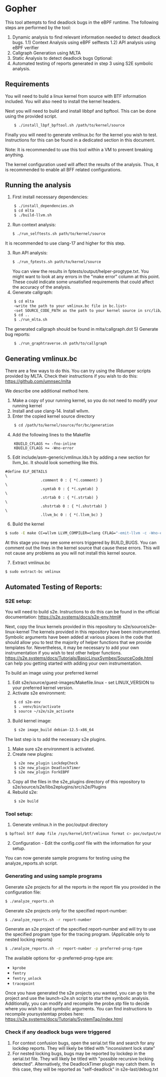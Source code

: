 # Gopher

This tool attempts to find deadlock bugs in the eBPF runtime. The following steps are performed by the tool:
1) Dynamic analysis to find relevant information needed to detect deadlock bugs. 
	1.1) Context Analysis using eBPF selftests
	1.2) API analysis using eBPF verifier
2) Callgraph Generation using MLTA
3) Static Analysis to detect deadlock bugs
Optional:
4) Automated testing of reports generated in step 3 using S2E symbolic analysis.

## Requirements
You will need to build a linux kernel from source with BTF information included. You will also need to install the kernel headers. 

Next you will need to build and install libbpf and bpftool. This can be done using the provided script.
```bash
	$ ./install_lbpf_bpftool.sh /path/to/kernel/source
```

Finally you will need to generate vmlinux.bc for the kernel you wish to test. Instructions for this can be found in a dedicated section in this document.

Note: It is recommended to use this tool within a VM to prevent breaking anything.

The kernel configuration used will affect the results of the analysis. Thus, it is recommended to enable all BFF related configurations.

## Running the analysis
1) First install necessary dependencies:
```bash
	$ ./install_dependencies.sh
	$ cd mlta
	$ ./build-llvm.sh
```
2) Run context analysis:
	```bash 
	$ ./run_selftests.sh path/to/kernel/source
	```
It is recommended to use clang-17 and higher for this step.

3) Run API analysis:
	```bash 
	$ ./run_fptests.sh path/to/kernel/source
	```
	You can view the results in fptests/output/helper-progtype.txt. You might want to look at any errors in the "make error" column at this point. These could indicate some unsatisfied requirements that could affect the accuracy of the analysis. 
4) Generate callgraph:
```bash
	$ cd mlta
	<write the path to your vmlinux.bc file in bc.list>
	<set SOURCE_CODE_PATH as the path to your kernel source in src/lib/Config.h>
	$ cd ..
	$ ./run_mlta.sh 
```
The generated callgraph should be found in mlta/callgraph.dot
5) Generate bug reports:
```bash
	$ ./run_graphtraverse.sh path/to/callgraph
```

## Generating vmlinux.bc
There are a few ways to do this. You can try using the IRdumper scripts provided by MLTA. Check their instructions if you wish to do this: https://github.com/umnsec/mlta

We describe one additional method here.

1) Make a copy of your running kernel, so you do not need to modify your running kernel
2) Install and use clang-14. Install wllvm. 
3) Enter the copied kernel source directory
```bash
	$ cd /path/to/kernel/source/for/bc/generation
```
4) Add the following lines to the Makefile
```
	KBUILD_CFLAGS += -fno-inline
	KBUILD_CFLAGS += -Wno-error
```
5) Edit include/asm-generic/vmlinux.lds.h by adding a new section for llvm_bc. It should look something like this.
```
#define ELF_DETAILS                                                     \
                .comment 0 : { *(.comment) }                            \
                .symtab 0 : { *(.symtab) }                              \
                .strtab 0 : { *(.strtab) }                              \
                .shstrtab 0 : { *(.shstrtab) }                          \
                .llvm_bc 0 : { *(.llvm_bc) }
```
6) Build the kernel
```bash
$ sudo -E make CC=wllvm LLVM_COMPILER=clang CFLAG="-emit-llvm -c -Wno-error" -j16
```

At this stage you may see some errors triggered by BUILD_BUGS. You can comment out the lines in the kernel source that cause these errors. 
This will not cause any problems as you will not install this kernel source.

7) Extract vmlinux.bc
```bash
$ sudo extract-bc vmlinux
```


## Automated Testing of Reports:

### S2E setup:
You will need to build s2e. Instructions to do this can be found in the official documentation: https://s2e.systems/docs/s2e-env.html#

Next, copy the linux kernels provided in this repository to s2e/source/s2e-linux-kernel
The kernels provided in this repository have been instrumented. Symbolic arguments have been added at various places in the code that should allow you to test the majority of helper functions that we provide templates for. Nevertheless, it may be necessary to add your own instrumentation if you wish to test other helper functions. https://s2e.systems/docs/Tutorials/BasicLinuxSymbex/SourceCode.html can help you getting started with adding your own instrumentation.

To build an image using your preferred kernel

1) Edit s2e/source/guest-images/Makefile.linux - set LINUX_VERSION to your preferred kernel version.
2) Activate s2e environment:
```bash
	$ cd s2e-env
	$ . venv/bin/activate
	$ source ~/s2e/s2e_activate
```
3) Build kernel image:
```bash	
	$ s2e image_build debian-12.5-x86_64
```

The last step is to add the necessary s2e plugins.

1) Make sure s2e environment is activated.
2) Create new plugins: 
```bash
	$ s2e new_plugin LockdepCheck
	$ s2e new_plugin DeadlockTimer
	$ s2e new_plugin ForkEBPF
```
3) Copy all the files in the s2e_plugins directory of this repository to s2e/source/s2e/libs2eplugins/src/s2e/Plugins
4) Rebuild s2e: 
```bash
	$ s2e build
```

### Tool setup:
1) Generate vmlinux.h in the poc/output directory 
```bash
$ bpftool btf dump file /sys/kernel/btf/vmlinux format c> poc/output/vmlinux.h 
```
2) Configuration - Edit the config.conf file with the information for your setup.

You can now generate sample programs for testing using the analyze_reports.sh script.

### Generating and using sample programs

Generate s2e projects for all the reports in the report file you provided in the configuration file:
```bash
$ ./analyze_reports.sh 
```

Generate s2e projects only for the specified report-number:
```bash
$ ./analyze_reports.sh -r report-number
```
Generate an s2e project of the specified report-number and will try to use the specified program type for the tracing program.
(Applicable only to nested locking reports)
```bash
$ ./analyze_reports.sh -r report-number -p preferred-prog-type
``` 
The available options for -p preferred-prog-type are:
- `kprobe`
- `fentry`
- `fentry_unlock`
- `tracepoint`

Once you have generated the s2e projects you wanted, you can go to the project and use the launch-s2e.sh script to start the symbolic analysis. 
Additionally, you can modify and recompile the probe.stp file to decide where you wish to add symbolic arguments. You can find instructions to recompile yoursystemtap probes here: https://s2e.systems/docs/Tutorials/SystemTap/index.html

### Check if any deadlock bugs were triggered
1) For context confusion bugs, open the serial.txt file and search for any lockdep reports. They will likely be titled with "inconsistent lock state" 
2) For nested locking bugs, bugs may be reported by lockdep in the serial.txt file. They will likely be titled with "possible recursive locking detected". Alternatively, the DeadlockTimer plugin may catch them. In this case, they will be reported as "self-deadlock" in s2e-last/debug.txt
